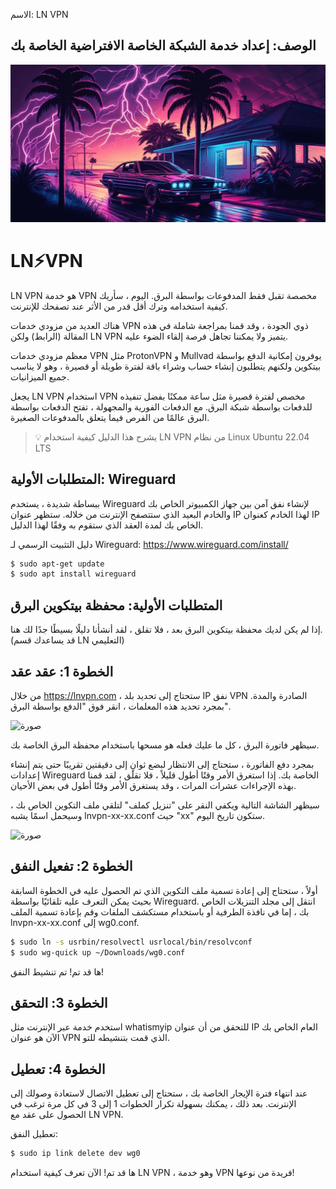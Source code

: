 الاسم: LN VPN

الوصف: إعداد خدمة الشبكة الخاصة الافتراضية الخاصة بك
---

![صورة](assets/cover.jpeg)

# LN⚡VPN

LN VPN هو خدمة VPN مخصصة تقبل فقط المدفوعات بواسطة البرق. اليوم ، سأريك كيفية استخدامه وترك أقل قدر من الأثر عند تصفحك للإنترنت.

هناك العديد من مزودي خدمات VPN ذوي الجودة ، وقد قمنا بمراجعة شاملة في هذه المقالة (الرابط) ولكن LN VPN يتميز ولا يمكننا تجاهل فرصة إلقاء الضوء عليه.

معظم مزودي خدمات VPN مثل ProtonVPN و Mullvad يوفرون إمكانية الدفع بواسطة بيتكوين ولكنهم يتطلبون إنشاء حساب وشراء باقة لفترة طويلة أو قصيرة ، وهو لا يناسب جميع الميزانيات.

يجعل LN VPN استخدام VPN مخصص لفترة قصيرة مثل ساعة ممكنًا بفضل تنفيذه للدفعات بواسطة شبكة البرق. مع الدفعات الفورية والمجهولة ، تفتح الدفعات بواسطة البرق عالمًا من الفرص فيما يتعلق بالمدفوعات الصغيرة.

> 💡 يشرح هذا الدليل كيفية استخدام LN VPN من نظام Linux Ubuntu 22.04 LTS

## المتطلبات الأولية: Wireguard

ببساطة شديدة ، يستخدم Wireguard لإنشاء نفق آمن بين جهاز الكمبيوتر الخاص بك والخادم البعيد الذي ستتصفح الإنترنت من خلاله. ستظهر عنوان IP لهذا الخادم كعنوان IP الخاص بك لمدة العقد الذي ستقوم به وفقًا لهذا الدليل.

دليل التثبيت الرسمي لـ Wireguard: https://www.wireguard.com/install/

```bash
$ sudo apt-get update
$ sudo apt install wireguard
```

## المتطلبات الأولية: محفظة بيتكوين البرق

إذا لم يكن لديك محفظة بيتكوين البرق بعد ، فلا تقلق ، لقد أنشأنا دليلًا بسيطًا جدًا لك هنا. (قد يساعدك قسم LN التعليمي)

## الخطوة 1: عقد عقد

من خلال https://lnvpn.com ، ستحتاج إلى تحديد بلد IP نفق VPN الصادرة والمدة. بمجرد تحديد هذه المعلمات ، انقر فوق "الدفع بواسطة البرق".

![صورة](assets/1.jpeg)

سيظهر فاتورة البرق ، كل ما عليك فعله هو مسحها باستخدام محفظة البرق الخاصة بك.

بمجرد دفع الفاتورة ، ستحتاج إلى الانتظار لبضع ثوانٍ إلى دقيقتين تقريبًا حتى يتم إنشاء إعدادات Wireguard الخاصة بك. إذا استغرق الأمر وقتًا أطول قليلاً ، فلا تقلق ، لقد قمنا بهذه الإجراءات عشرات المرات ، وقد يستغرق الأمر وقتًا أطول في بعض الأحيان.

سيظهر الشاشة التالية ويكفي النقر على "تنزيل كملف" لتلقي ملف التكوين الخاص بك ، وسيحمل اسمًا يشبه lnvpn-xx-xx.conf حيث "xx" ستكون تاريخ اليوم.

![صورة](assets/2.jpeg)

## الخطوة 2: تفعيل النفق
أولاً ، ستحتاج إلى إعادة تسمية ملف التكوين الذي تم الحصول عليه في الخطوة السابقة بحيث يمكن التعرف عليه تلقائيًا بواسطة Wireguard.
انتقل إلى مجلد التنزيلات الخاص بك ، إما في نافذة الطرفية أو باستخدام مستكشف الملفات وقم بإعادة تسمية الملف lnvpn-xx-xx.conf إلى wg0.conf.

```bash
$ sudo ln -s usrbin/resolvectl usrlocal/bin/resolvconf
$ sudo wg-quick up ~/Downloads/wg0.conf
```

ها قد تم! تم تنشيط النفق!

## الخطوة 3: التحقق

استخدم خدمة عبر الإنترنت مثل whatismyip للتحقق من أن عنوان IP العام الخاص بك الآن هو عنوان VPN الذي قمت بتنشيطه للتو.

## الخطوة 4: تعطيل

عند انتهاء فترة الإيجار الخاصة بك ، ستحتاج إلى تعطيل الاتصال لاستعادة وصولك إلى الإنترنت. بعد ذلك ، يمكنك بسهولة تكرار الخطوات 1 إلى 3 في كل مرة ترغب في الحصول على عقد مع LN VPN.

تعطيل النفق:

```bash
$ sudo ip link delete dev wg0
```

ها قد تم! الآن تعرف كيفية استخدام LN VPN ، وهو خدمة VPN فريدة من نوعها!